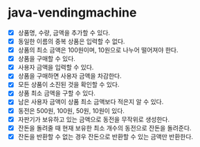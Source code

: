 # java-vendingmachine

- [x] 상품명, 수량, 금액을 추가할 수 있다.
- [x] 동일한 이름의 중복 상품은 입력할 수 없다.
- [x] 상품의 최소 금액은 100원이며, 10원으로 나누어 떨어져야 한다.
- [x] 상품을 구매할 수 있다.
- [x] 사용자 금액을 입력할 수 있다.
- [x] 상품을 구매하면 사용자 금액을 차감한다.
- [x] 모든 상품이 소진된 것을 확인할 수 있다.
- [x] 상품 최소 금액을 구할 수 있다.
- [x] 남은 사용자 금액이 상품 최소 금액보다 적은지 알 수 있다.
- [x] 동전은 500원, 100원, 50원, 10원이 있다.
- [x] 자판기가 보유하고 있는 금액으로 동전을 무작위로 생성한다.
- [x] 잔돈을 돌려줄 때 현재 보유한 최소 개수의 동전으로 잔돈을 돌려준다.
- [x] 잔돈을 반환할 수 없는 경우 잔돈으로 반환할 수 있는 금액만 반환한다.
